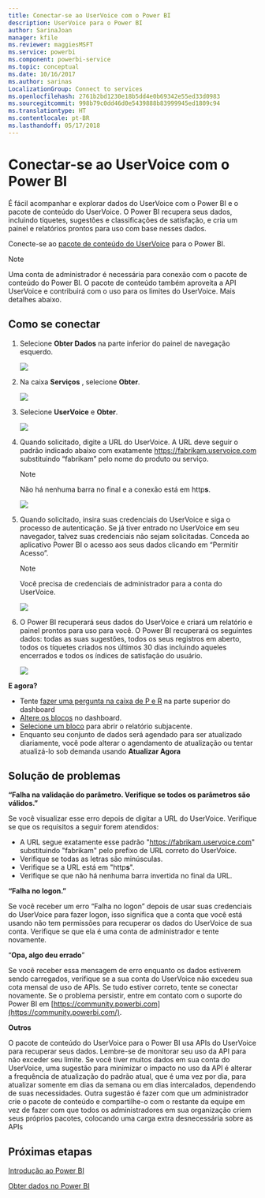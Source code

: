 ```yaml
---
title: Conectar-se ao UserVoice com o Power BI
description: UserVoice para o Power BI
author: SarinaJoan
manager: kfile
ms.reviewer: maggiesMSFT
ms.service: powerbi
ms.component: powerbi-service
ms.topic: conceptual
ms.date: 10/16/2017
ms.author: sarinas
LocalizationGroup: Connect to services
ms.openlocfilehash: 2761b2bd1230e18b5dd4e0b69342e55ed33d0983
ms.sourcegitcommit: 998b79c0dd46d0e5439888b83999945ed1809c94
ms.translationtype: HT
ms.contentlocale: pt-BR
ms.lasthandoff: 05/17/2018
---
```

# <a name="connect-to-uservoice-with-power-bi"></a>Conectar-se ao UserVoice com o Power BI
É fácil acompanhar e explorar dados do UserVoice com o Power BI e o pacote de conteúdo do UserVoice. O Power BI recupera seus dados, incluindo tíquetes, sugestões e classificações de satisfação, e cria um painel e relatórios prontos para uso com base nesses dados.

Conecte-se ao [pacote de conteúdo do UserVoice](https://app.powerbi.com/getdata/services/uservoice) para o Power BI.

>[!NOTE]
>Uma conta de administrador é necessária para conexão com o pacote de conteúdo do Power BI. O pacote de conteúdo também aproveita a API UserVoice e contribuirá com o uso para os limites do UserVoice. Mais detalhes abaixo.

## <a name="how-to-connect"></a>Como se conectar
1. Selecione **Obter Dados** na parte inferior do painel de navegação esquerdo.
   
   ![](media/service-connect-to-uservoice/pbi_getdata.png)
2. Na caixa **Serviços** , selecione **Obter**.
   
   ![](media/service-connect-to-uservoice/pbi_getservices.png) 
3. Selecione **UserVoice** e **Obter**.
   
   ![](media/service-connect-to-uservoice/uservoice.png)
4. Quando solicitado, digite a URL do UserVoice. A URL deve seguir o padrão indicado abaixo com exatamente https://fabrikam.uservoice.com substituindo “fabrikam” pelo nome do produto ou serviço.
   
   >[!NOTE]
   >Não há nenhuma barra no final e a conexão está em http**s**.
   
   ![](media/service-connect-to-uservoice/capture.png)
5. Quando solicitado, insira suas credenciais do UserVoice e siga o processo de autenticação. Se já tiver entrado no UserVoice em seu navegador, talvez suas credenciais não sejam solicitadas. Conceda ao aplicativo Power BI o acesso aos seus dados clicando em “Permitir Acesso”.
   
   >[!NOTE]
   >Você precisa de credenciais de administrador para a conta do UserVoice.
   
   ![](media/service-connect-to-uservoice/capture3.png)
6. O Power BI recuperará seus dados do UserVoice e criará um relatório e painel prontos para uso para você. O Power BI recuperará os seguintes dados: todas as suas sugestões, todos os seus registros em aberto, todos os tíquetes criados nos últimos 30 dias incluindo aqueles encerrados e todos os índices de satisfação do usuário.
   
   ![](media/service-connect-to-uservoice/capture4.png)

**E agora?**

* Tente [fazer uma pergunta na caixa de P e R](power-bi-q-and-a.md) na parte superior do dashboard
* [Altere os blocos](service-dashboard-edit-tile.md) no dashboard.
* [Selecione um bloco](service-dashboard-tiles.md) para abrir o relatório subjacente.
* Enquanto seu conjunto de dados será agendado para ser atualizado diariamente, você pode alterar o agendamento de atualização ou tentar atualizá-lo sob demanda usando **Atualizar Agora**

## <a name="troubleshooting"></a>Solução de problemas
**“Falha na validação do parâmetro. Verifique se todos os parâmetros são válidos.”**

Se você visualizar esse erro depois de digitar a URL do UserVoice. Verifique se que os requisitos a seguir forem atendidos:

* A URL segue exatamente esse padrão "https://fabrikam.uservoice.com" substituindo "fabrikam" pelo prefixo de URL correto do UserVoice.
* Verifique se todas as letras são minúsculas.
* Verifique se a URL está em "http**s**".
* Verifique se que não há nenhuma barra invertida no final da URL.

**“Falha no logon.”**

Se você receber um erro “Falha no logon” depois de usar suas credenciais do UserVoice para fazer logon, isso significa que a conta que você está usando não tem permissões para recuperar os dados do UserVoice de sua conta. Verifique se que ela é uma conta de administrador e tente novamente.

“**Opa, algo deu errado**”

Se você receber essa mensagem de erro enquanto os dados estiverem sendo carregados, verifique se a sua conta do UserVoice não excedeu sua cota mensal de uso de APIs. Se tudo estiver correto, tente se conectar novamente. Se o problema persistir, entre em contato com o suporte do Power BI em [https://community.powerbi.com](https://community.powerbi.com/).

**Outros**  

O pacote de conteúdo do UserVoice para o Power BI usa APIs do UserVoice para recuperar seus dados. Lembre-se de monitorar seu uso da API para não exceder seu limite. Se você tiver muitos dados em sua conta do UserVoice, uma sugestão para minimizar o impacto no uso da API é alterar a frequência de atualização do padrão atual, que é uma vez por dia, para atualizar somente em dias da semana ou em dias intercalados, dependendo de suas necessidades. Outra sugestão é fazer com que um administrador crie o pacote de conteúdo e compartilhe-o com o restante da equipe em vez de fazer com que todos os administradores em sua organização criem seus próprios pacotes, colocando uma carga extra desnecessária sobre as APIs

## <a name="next-steps"></a>Próximas etapas
[Introdução ao Power BI](service-get-started.md)

[Obter dados no Power BI](service-get-data.md)

